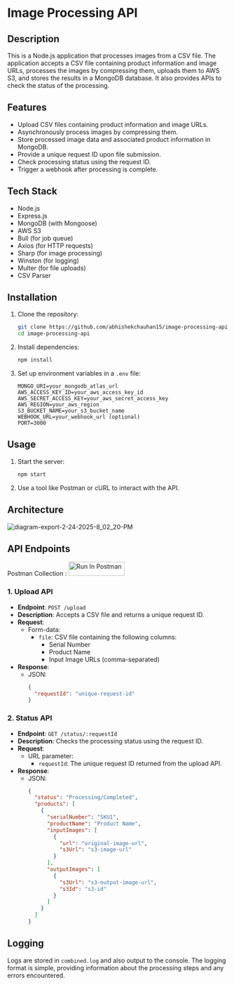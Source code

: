 # Image Processing API

## Description

This is a Node.js application that processes images from a CSV file. The application accepts a CSV file containing product information and image URLs, processes the images by compressing them, uploads them to AWS S3, and stores the results in a MongoDB database. It also provides APIs to check the status of the processing.

## Features

- Upload CSV files containing product information and image URLs.
- Asynchronously process images by compressing them.
- Store processed image data and associated product information in MongoDB.
- Provide a unique request ID upon file submission.
- Check processing status using the request ID.
- Trigger a webhook after processing is complete.

## Tech Stack

- Node.js
- Express.js
- MongoDB (with Mongoose)
- AWS S3
- Bull (for job queue)
- Axios (for HTTP requests)
- Sharp (for image processing)
- Winston (for logging)
- Multer (for file uploads)
- CSV Parser

## Installation

1. Clone the repository:

   ```bash
   git clone https://github.com/abhishekchauhan15/image-processing-api.git
   cd image-processing-api
   ```

2. Install dependencies:

   ```bash
   npm install
   ```

3. Set up environment variables in a `.env` file:

   ```plaintext
   MONGO_URI=your_mongodb_atlas_url
   AWS_ACCESS_KEY_ID=your_aws_access_key_id
   AWS_SECRET_ACCESS_KEY=your_aws_secret_access_key
   AWS_REGION=your_aws_region
   S3_BUCKET_NAME=your_s3_bucket_name
   WEBHOOK_URL=your_webhook_url (optional)
   PORT=3000
   ```

## Usage

1. Start the server:

   ```bash
   npm start
   ```

2. Use a tool like Postman or cURL to interact with the API.



## Architecture

![diagram-export-2-24-2025-8_02_20-PM](https://github.com/user-attachments/assets/57e20cdd-f77e-41d9-8914-744b47250aa3)


## API Endpoints

Postman Collection : [<img src="https://run.pstmn.io/button.svg" alt="Run In Postman" style="width: 128px; height: 32px;">](https://app.getpostman.com/run-collection/24775685-881ed9fd-6488-434d-8219-59d4b8e2dc2b?action=collection%2Ffork&source=rip_markdown&collection-url=entityId%3D24775685-881ed9fd-6488-434d-8219-59d4b8e2dc2b%26entityType%3Dcollection%26workspaceId%3Db7cbef5e-a545-4d26-be99-f4460d5b45ea)

### 1. Upload API

- **Endpoint**: `POST /upload`
- **Description**: Accepts a CSV file and returns a unique request ID.
- **Request**:
  - Form-data:
    - `file`: CSV file containing the following columns:
      - Serial Number
      - Product Name
      - Input Image URLs (comma-separated)
- **Response**:
  - JSON:
    ```json
    {
      "requestId": "unique-request-id"
    }
    ```

### 2. Status API

- **Endpoint**: `GET /status/:requestId`
- **Description**: Checks the processing status using the request ID.
- **Request**:
  - URL parameter:
    - `requestId`: The unique request ID returned from the upload API.
- **Response**:
  - JSON:
    ```json
    {
      "status": "Processing/Completed",
      "products": [
        {
          "serialNumber": "SKU1",
          "productName": "Product Name",
          "inputImages": [
            {
              "url": "original-image-url",
              "s3Url": "s3-image-url"
            }
          ],
          "outputImages": [
            {
              "s3Url": "s3-output-image-url",
              "s3Id": "s3-id"
            }
          ]
        }
      ]
    }
    ```

## Logging

Logs are stored in `combined.log` and also output to the console. The logging format is simple, providing information about the processing steps and any errors encountered.

